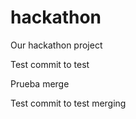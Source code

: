 hackathon
=========

Our hackathon project

Test commit to test


Prueba merge


Test commit to test merging


